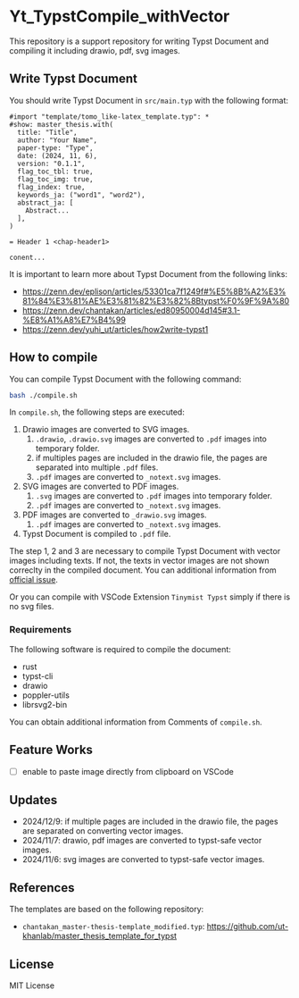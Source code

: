 # Yt_TypstCompile_withVector

This repository is a support repository for writing Typst Document and compiling it including drawio, pdf, svg images.

## Write Typst Document

You should write Typst Document in `src/main.typ` with the following format:

```typst
#import "template/tomo_like-latex_template.typ": *
#show: master_thesis.with(
  title: "Title",
  author: "Your Name",
  paper-type: "Type",
  date: (2024, 11, 6),
  version: "0.1.1",
  flag_toc_tbl: true,
  flag_toc_img: true, 
  flag_index: true,
  keywords_ja: ("word1", "word2"),
  abstract_ja: [
    Abstract...
  ],
)

= Header 1 <chap-header1>

conent...
```

It is important to learn more about Typst Document from the following links:

- https://zenn.dev/eplison/articles/53301ca7f1249f#%E5%8B%A2%E3%81%84%E3%81%AE%E3%81%82%E3%82%8Btypst%F0%9F%9A%80
- https://zenn.dev/chantakan/articles/ed80950004d145#3.1-%E8%A1%A8%E7%B4%99
- https://zenn.dev/yuhi_ut/articles/how2write-typst1

## How to compile

You can compile Typst Document with the following command:

```bash
bash ./compile.sh
```

In `compile.sh`, the following steps are executed:
1. Drawio images are converted to SVG images.
   1. `.drawio`, `.drawio.svg` images are converted to `.pdf` images into temporary folder.
   2. if multiples pages are included in the drawio file, the pages are separated into multiple `.pdf` files.
   3. `.pdf` images are converted to `_notext.svg` images.
2. SVG images are converted to PDF images.
   1. `.svg` images are converted to `.pdf` images into temporary folder.
   2. `.pdf` images are converted to `_notext.svg` images.
3. PDF images are converted to `_drawio.svg` images.
   1. `.pdf` images are converted to `_notext.svg` images.
4. Typst Document is compiled to `.pdf` file.

The step 1, 2 and 3 are necessary to compile Typst Document with vector images including texts. If not, the texts in vector images are not shown correclty in the compiled document. You can additional information from [official issue](https://github.com/typst/typst/issues/1421).

Or you can compile with VSCode Extension `Tinymist Typst` simply if there is no svg files.


### Requirements

The following software is required to compile the document:

- rust
- typst-cli
- drawio
- poppler-utils
- librsvg2-bin

You can obtain additional information from Comments of `compile.sh`.

## Feature Works

- [ ] enable to paste image directly from clipboard on VSCode

## Updates

- 2024/12/9: if multiple pages are included in the drawio file, the pages are separated on converting vector images.
- 2024/11/7: drawio, pdf images are converted to typst-safe vector images.
- 2024/11/6: svg images are converted to typst-safe vector images.

## References

The templates are based on the following repository:

- `chantakan_master-thesis-template_modified.typ`: https://github.com/ut-khanlab/master_thesis_template_for_typst

## License

MIT License

